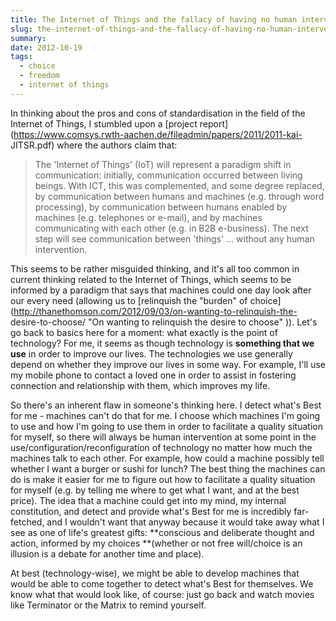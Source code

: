 ```yaml
---
title: The Internet of Things and the fallacy of having no human intervention
slug: the-internet-of-things-and-the-fallacy-of-having-no-human-intervention
summary: 
date: 2012-10-19
tags:
  - choice
  - freedom
  - internet of things
---
```

In thinking about the pros and cons of standardisation in the field of the
Internet of Things, I stumbled upon a [project
report](https://www.comsys.rwth-aachen.de/fileadmin/papers/2011/2011-kai-
JITSR.pdf) where the authors claim that:

> The 'Internet of Things' (IoT) will represent a paradigm shift in
communication: initially, communication occurred between living beings. With
ICT, this was complemented, and some degree replaced, by communication between
humans and machines (e.g. through word processing), by communication between
humans enabled by machines (e.g. telephones or e-mail), and by machines
communicating with each other (e.g. in B2B e-business). The next step will see
communication between 'things' … without any human intervention.

This seems to be rather misguided thinking, and it's all too common in current
thinking related to the Internet of Things, which seems to be informed by a
paradigm that says that machines could one day look after our every need
(allowing us to [relinquish the "burden" of
choice](http://thanethomson.com/2012/09/03/on-wanting-to-relinquish-the-
desire-to-choose/ "On wanting to relinquish the desire to choose" )). Let's go
back to basics here for a moment: what exactly is the point of technology? For
me, it seems as though technology is **something that we use** in order to
improve our lives. The technologies we use generally depend on whether they
improve our lives in some way. For example, I'll use my mobile phone to
contact a loved one in order to assist in fostering connection and
relationship with them, which improves my life.

So there's an inherent flaw in someone's thinking here. I detect what's Best
for me - machines can't do that for me. I choose which machines I'm going to
use and how I'm going to use them in order to facilitate a quality situation
for myself, so there will always be human intervention at some point in the
use/configuration/reconfiguration of technology no matter how much the
machines talk to each other. For example, how could a machine possibly tell
whether I want a burger or sushi for lunch? The best thing the machines can do
is make it easier for me to figure out how to facilitate a quality situation
for myself (e.g. by telling me where to get what I want, and at the best
price). The idea that a machine could get into my mind, my internal
constitution, and detect and provide what's Best for me is incredibly far-
fetched, and I wouldn't want that anyway because it would take away what I see
as one of life's greatest gifts: **conscious and deliberate thought and
action, informed by my choices **(whether or not free will/choice is an
illusion is a debate for another time and place).

At best (technology-wise), we might be able to develop machines that would be
able to come together to detect what's Best for themselves. We know what that
would look like, of course: just go back and watch movies like Terminator or
the Matrix to remind yourself.

